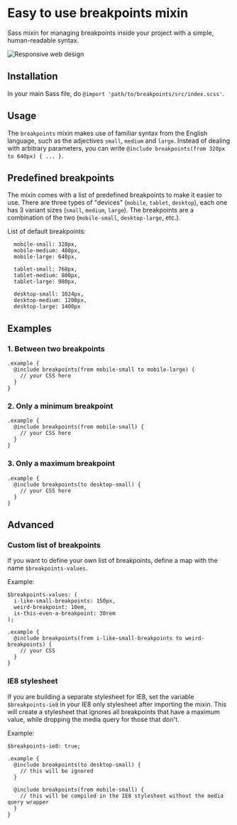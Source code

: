 # Easy to use breakpoints mixin
Sass mixin for managing breakpoints inside your project with a simple, human-readable syntax.

![Responsive web design](https://upload.wikimedia.org/wikipedia/commons/8/81/Content-is-like-water-1980.jpg)

## Installation
In your main Sass file, do `@import 'path/to/breakpoints/src/index.scss'`.

## Usage
The `breakpoints` mixin makes use of familiar syntax from the English language, such as the adjectives `small`, `medium` and `large`. Instead of dealing with arbitrary parameters, you can write `@include breakpoints(from 320px to 640px) { ... }`.

## Predefined breakpoints
The mixin comes with a list of predefined breakpoints to make it easier to use. There are three types of "devices" (`mobile`, `tablet`, `desktop`), each one has 3 variant sizes (`small`, `medium`, `large`). The breakpoints are a combination of the two (`mobile-small`, `desktop-large`, etc.).

List of default breakpoints:
```
  mobile-small: 320px,
  mobile-medium: 480px,
  mobile-large: 640px,

  tablet-small: 768px,
  tablet-medium: 800px,
  tablet-large: 980px,

  desktop-small: 1024px,
  desktop-medium: 1200px,
  desktop-large: 1400px
```

## Examples

### 1. Between two breakpoints
```
.example {
  @include breakpoints(from mobile-small to mobile-large) {
    // your CSS here
  }
}
```

### 2. Only a minimum breakpoint
```
.example {
  @include breakpoints(from mobile-small) {
    // your CSS here
  }
}
```

### 3. Only a maximum breakpoint
```
.example {
  @include breakpoints(to desktop-small) {
    // your CSS here
  }
}
```

## Advanced

### Custom list of breakpoints
If you want to define your own list of breakpoints, define a map with the name `$breakpoints-values`.

Example:
```
$breakpoints-values: (
  i-like-small-breakpoints: 150px,
  weird-breakpoint: 10em,
  is-this-even-a-breakpoint: 30rem
);

.example {
  @include breakpoints(from i-like-small-breakpoints to weird-breakpoints) {
    // your CSS
  }
}
```

### IE8 stylesheet
If you are building a separate stylesheet for IE8, set the variable `$breakpoints-ie8` in your IE8 only stylesheet after importing the mixin. This will create a stylesheet that ignores all breakpoints that have a maximum value, while dropping the media query for those that don't.

Example:
```
$breakpoints-ie8: true;

.example {
  @include breakpoints(to desktop-small) {
    // this will be ignored
  }

  @include breakpoints(from mobile-small) {
    // this will be compiled in the IE8 stylesheet without the media query wrapper
  }
}
```
